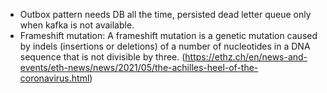 - Outbox pattern needs DB all the time, persisted dead letter queue only when kafka is not available.
- Frameshift mutation: A frameshift mutation is a genetic mutation caused by indels (insertions or deletions) of a number of nucleotides in a DNA sequence that is not divisible by three. (https://ethz.ch/en/news-and-events/eth-news/news/2021/05/the-achilles-heel-of-the-coronavirus.html)
